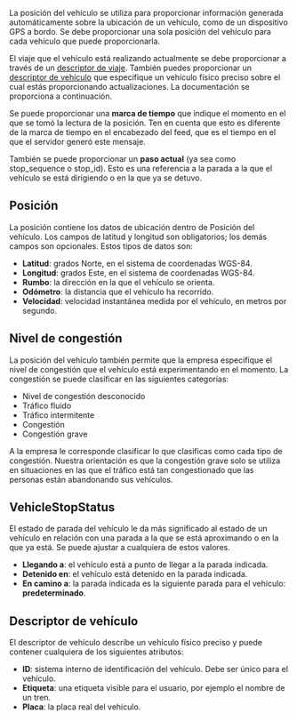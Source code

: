 La posición del vehículo se utiliza para proporcionar información generada automáticamente sobre la ubicación de un vehículo, como de un dispositivo GPS a bordo. Se debe proporcionar una sola posición del vehículo para cada vehículo que puede proporcionarla.

El viaje que el vehículo está realizando actualmente se debe proporcionar a través de un [descriptor de viaje](reference.md#VehicleDescriptor). También puedes proporcionar un [descriptor de vehículo](reference.md#VehicleDescriptor) que especifique un vehículo físico preciso sobre el cual estás proporcionando actualizaciones. La documentación se proporciona a continuación.

Se puede proporcionar una **marca de tiempo** que indique el momento en el que se tomó la lectura de la posición. Ten en cuenta que esto es diferente de la marca de tiempo en el encabezado del feed, que es el tiempo en el que el servidor generó este mensaje.

También se puede proporcionar un **paso actual** (ya sea como stop_sequence o stop_id). Esto es una referencia a la parada a la que el vehículo se está dirigiendo o en la que ya se detuvo.

## Posición

La posición contiene los datos de ubicación dentro de Posición del vehículo. Los campos de latitud y longitud son obligatorios; los demás campos son opcionales. Estos tipos de datos son:

*   **Latitud**: grados Norte, en el sistema de coordenadas WGS-84.
*   **Longitud**: grados Este, en el sistema de coordenadas WGS-84.
*   **Rumbo**: la dirección en la que el vehículo se orienta.
*   **Odómetro**: la distancia que el vehículo ha recorrido.
*   **Velocidad**: velocidad instantánea medida por el vehículo, en metros por segundo.

## Nivel de congestión

La posición del vehículo también permite que la empresa especifique el nivel de congestión que el vehículo está experimentando en el momento. La congestión se puede clasificar en las siguientes categorías:

*   Nivel de congestión desconocido
*   Tráfico fluido
*   Tráfico intermitente
*   Congestión
*   Congestión grave

A la empresa le corresponde clasificar lo que clasificas como cada tipo de congestión. Nuestra orientación es que la congestión grave solo se utiliza en situaciones en las que el tráfico está tan congestionado que las personas están abandonando sus vehículos.

## VehicleStopStatus

El estado de parada del vehículo le da más significado al estado de un vehículo en relación con una parada a la que se está aproximando o en la que ya está. Se puede ajustar a cualquiera de estos valores.

*   **Llegando a**: el vehículo está a punto de llegar a la parada indicada.
*   **Detenido en**: el vehículo está detenido en la parada indicada.
*   **En camino a**: la parada indicada es la siguiente parada para el vehículo: **predeterminado**.

## Descriptor de vehículo

El descriptor de vehículo describe un vehículo físico preciso y puede contener cualquiera de los siguientes atributos:

*   **ID**: sistema interno de identificación del vehículo. Debe ser único para el vehículo.
*   **Etiqueta**: una etiqueta visible para el usuario, por ejemplo el nombre de un tren.
*   **Placa**: la placa real del vehículo.
